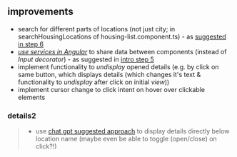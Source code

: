 ## improvements
- search for different parts of locations (not just city; in searchHousingLocations of housing-list.component.ts) - as [suggested in step 6](https://codelabs.developers.google.com/introduction-to-angular#5)
- [*use services in Angular*](https://codelabs.developers.google.com/introduction-to-angular#4) to share data between components (instead of *Input decorator*) - as suggested in [intro step 5](https://codelabs.developers.google.com/introduction-to-angular#4)
- implement functionality to *undisplay* opened details (e.g. by click on same button, which displays details (which changes it's text & functionality to *undisplay* after click on initial *view*))
- implement cursor change to click intent on hover over clickable elements

### details2
> - use [chat gpt suggested approach](https://chat.openai.com/c/46d0493c-5319-49e6-b79d-3efd6b94d5b3) to display details directly below location name (maybe even be able to toggle (open/close) on click?!)